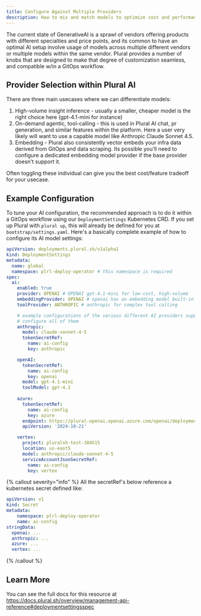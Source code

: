 ```yaml
---
title: Configure Against Multiple Providers
description: How to mix and match models to optimize cost and performance
---
```


The current state of GenerativeAI is a sprawl of vendors offering products with different specialties and price points, and its common to have an optimal AI setup involve usage of models across multiple different vendors or multiple models within the same vendor.  Plural provides a number of knobs that are designed to make that degree of customization seamless, and compatible w/in a GitOps workflow.

## Provider Selection within Plural AI

There are three main usecases where we can differentiate models:

1. High-volume insight inference - usually a smaller, cheaper model is the right choice here (gpt-4.1-mini for instance)
2. On-demand agentic, tool-calling - this is used in Plural AI chat, pr generation, and similar features within the platform.  Here a user very likely will want to use a capable model like Anthropic Claude Sonnet 4.5.
3. Embedding - Plural also consistently vector embeds your infra data derived from GitOps and data scraping.  Its possible you'll need to configure a dedicated embedding model provider if the base provider doesn't support it.

Often toggling these individual can give you the best cost/feature tradeoff for your usecase.

## Example Configuration

To tune your AI configuration, the recommended approach is to do it within a GitOps workflow using our `DeploymentSettings` Kubernetes CRD.  If you set up Plural with `plural up`, this will already be defined for you at `bootstrap/settings.yaml`.  Here's a basically complete example of how to configure its AI model settings:


```yaml
apiVersion: deployments.plural.sh/v1alpha1
kind: DeploymentSettings
metadata:
  name: global
  namespace: plrl-deploy-operator # this namespace is required
spec:
  ai:
    enabled: true
    provider: OPENAI # OPENAI gpt-4.1-mini for low-cost, high-volume
    embeddingProvider: OPENAI # openai has an embedding model built-in
    toolProvider: ANTHROPIC # anthropic for complex tool calling

    # example configurations of the various different AI providers supported, its not necessary to
    # configure all of them
    anthropic:
      model: claude-sonnet-4-5
      tokenSecretRef:
        name: ai-config
        key: anthropic

    openAI:
      tokenSecretRef:
        name: ai-config
        key: openai
      model: gpt-4.1-mini
      toolModel: gpt-4.1
    
    azure: 
      tokenSecretRef:
        name: ai-config
        key: azure
      endpoint: https://plural-openai.openai.azure.com/openai/deployments
      apiVersion: '2024-10-21'

    vertex:
      project: pluralsh-test-384515
      location: us-east5
      model: anthropic/claude-sonnet-4-5
      serviceAccountJsonSecretRef:
        name: ai-config
        key: vertex
```

{% callout severity="info" %}
All the secretRef's below reference a kubernetes secret defined like:

```yaml
apiVersion: v1
kind: Secret
metadata:
    namespace: plrl-deploy-operator
    name: ai-config
stringData:
  openai: ...
  anthropic: ...
  azure: ...
  vertex: ...
```
{% /callout %}

## Learn More

You can see the full docs for this resource at https://docs.plural.sh/overview/management-api-reference#deploymentsettingsspec
